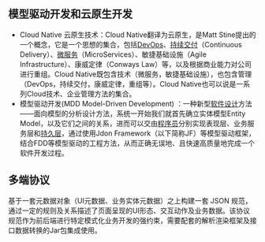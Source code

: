 <a name="Ya4y1"></a>
## 模型驱动开发和云原生开发

- Cloud Native 云原生技术：Cloud Native翻译为云原生，是Matt Stine提出的一个概念，它是一个思想的集合，包括[DevOps](https://baike.baidu.com/item/DevOps/2613029)、[持续交付](https://baike.baidu.com/item/%E6%8C%81%E7%BB%AD%E4%BA%A4%E4%BB%98/9803571)（Continuous Delivery）、[微服务](https://baike.baidu.com/item/%E5%BE%AE%E6%9C%8D%E5%8A%A1/18758759)（MicroServices）、敏捷基础设施（Agile Infrastructure）、康威定律（Conways Law）等，以及根据商业能力对公司进行重组。Cloud Native既包含技术（微服务，敏捷基础设施），也包含管理（DevOps，持续交付，康威定律，重组等）。Cloud Native也可以说是一系列Cloud技术、企业管理方法的集合。
- 模型驱动开发(MDD Model-Driven Development) ：一种新型[软件设计](https://baike.baidu.com/item/%E8%BD%AF%E4%BB%B6%E8%AE%BE%E8%AE%A1)方法——面向模型的分析设计方法，系统一开始我们就首先确立实体模型Entity Model，以及它们之间的关系，进而可以交由[程序员](https://baike.baidu.com/item/%E7%A8%8B%E5%BA%8F%E5%91%98)分别实现表现层、业务服务层和[持久层](https://baike.baidu.com/item/%E6%8C%81%E4%B9%85%E5%B1%82)，通过使用Jdon Framework（以下简称JF）等模型驱动框架，结合FDD等模型驱动的工程方法，从而正确无误地、且快速高质量地完成一个软件开发过程。

<a name="zqCDw"></a>
## 多端协议

基于一套元数据对象（UI元数据、业务实体元数据）之上构建一套 JSON 规范，通过一定的规则及关系描述了页面呈现的UI形态、交互动作及业务数据。该协议规范作为前后端进行特定模式化业务开发的强约束，需要配套的解析渲染框架及接口数据转换的Jar包集成使用。

<a name="sNluc"></a>
## 

